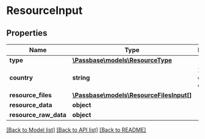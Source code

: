 # ResourceInput

## Properties
Name | Type | Description | Notes
------------ | ------------- | ------------- | -------------
**type** | [**\Passbase\models\ResourceType**](ResourceType.md) |  | [optional] 
**country** | **string** | 2-letter code of the country | [optional] 
**resource_files** | [**\Passbase\models\ResourceFilesInput[]**](ResourceFilesInput.md) |  | [optional] 
**resource_data** | **object** |  | [optional] 
**resource_raw_data** | **object** |  | [optional] 

[[Back to Model list]](../../README.md#documentation-for-models) [[Back to API list]](../../README.md#documentation-for-api-endpoints) [[Back to README]](../../README.md)

